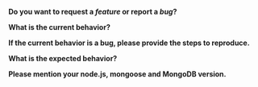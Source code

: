 <!-- *Before creating an issue please make sure you are using the latest version of mongoose -->

**Do you want to request a *feature* or report a *bug*?**

**What is the current behavior?**

**If the current behavior is a bug, please provide the steps to reproduce.**
<!-- If you can, provide a standalone script / gist to reproduce your issue -->

**What is the expected behavior?**

**Please mention your node.js, mongoose and MongoDB version.**

<!-- Love mongoose? Please consider supporting our collective:
👉  https://opencollective.com/mongoose/donate -->